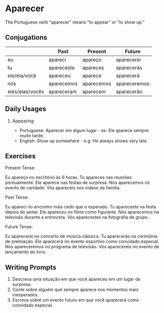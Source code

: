 # Aparecer

The Portuguese verb "aparecer" means "to appear" or "to show up."

## Conjugations

|                 | Past       | Present    | Future       |
| --------------- | ---------- | ---------- | ------------ |
| eu              | apareci    | apareço    | aparecerei   |
| tu              | apareceste | apareces   | aparecerás   |
| ele/ela/você    | apareceu   | aparece    | aparecerá    |
| nós             | aparecemos | aparecemos | apareceremos |
| eles/elas/vocês | apareceram | aparecem   | aparecerão   |

## Daily Usages

1. Appearing:

   - Portuguese: Aparecer em algum lugar - ex: Ele aparece sempre muito tarde.
   - English: Show up somewhere - e.g: He always shows very late.

## Exercises

Present Tense:

Eu apareço no escritório às 9 horas.
Tu apareces nas reuniões pontualmente.
Ele aparece nas festas de surpresa.
Nós aparecemos no evento de caridade.
Vós apareceis nos vídeos da família.

Past Tense:

Eu apareci no encontro mais cedo que o esperado.
Tu apareceste na festa depois do jantar.
Ele apareceu no filme como figurante.
Nós aparecemos na televisão durante a entrevista.
Vós aparecestes na fotografia de grupo.

Future Tense:

Eu aparecerei no concerto de música clássica.
Tu aparecerás na cerimônia de premiação.
Ele aparecerá no evento esportivo como convidado especial.
Nós apareceremos no programa de televisão.
Vós aparecereis no evento de lançamento do livro.

## Writing Prompts

1. Descreva uma situação em que você apareceu em um lugar de surpresa.
2. Conte sobre alguém que sempre aparece nos momentos mais inesperados.
3. Escreva sobre um evento futuro em que você aparecerá como convidado especial.
